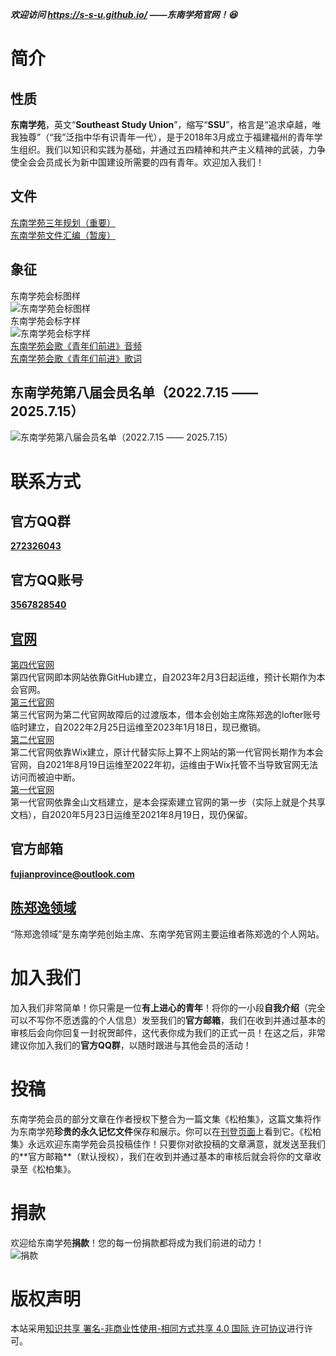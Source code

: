***欢迎访问 https://s-s-u.github.io/ ——东南学苑官网！😆***

# **简介**
> 
## **性质**
**东南学苑**，英文“**Southeast Study Union**”，缩写“**SSU**”，格言是“追求卓越，唯我独尊”（“我”泛指中华有识青年一代），是于2018年3月成立于福建福州的青年学生组织。我们以知识和实践为基础，并通过五四精神和共产主义精神的武装，力争使全会会员成长为新中国建设所需要的四有青年。欢迎加入我们！
## **文件**
[东南学苑三年规划（重要）](https://github.com/fujianprovince/fujianprovince.github.io/files/9278192/default.pdf)  
[东南学苑文件汇编（暂废）](https://github.com/fujianprovince/fujianprovince.github.io/files/9278191/default.pdf)  
## **象征**
东南学苑会标图样  
![东南学苑会标图样](https://c2.im5i.com/2023/02/03/nq5yj.png)  
东南学苑会标字样  
![东南学苑会标字样](https://c2.im5i.com/2023/02/03/nqjpL.jpeg)  
[东南学苑会歌《青年们前进》音频](https://fujianprovince.github.io/anthem.mp3)  
[东南学苑会歌《青年们前进》歌词](https://github.com/fujianprovince/fujianprovince.github.io/files/9278292/default.pdf)  
## **东南学苑第八届会员名单（2022.7.15 —— 2025.7.15）**
![东南学苑第八届会员名单（2022.7.15 —— 2025.7.15）](https://c2.im5i.com/2023/02/03/nqHYS.png)  

# **联系方式**
> 
## **官方QQ群**
[**272326043**](https://jq.qq.com/?_wv=1027&k=JA0l0ulx)  
## **官方QQ账号**
[**3567828540**](https://qm.qq.com/cgi-bin/qm/qr?k=lcem7sg3OO0XACzXU7QmQr9gUkuG-UIU&noverify=0)  
## [**官网**](https://s-s-u.github.io/ "即本网站")
[第四代官网](https://s-s-u.github.io/ "即本网站")  
第四代官网即本网站依靠GitHub建立，自2023年2月3日起运维，预计长期作为本会官网。  
[第三代官网](https://theweblog.lofter.com/ "https://theweblog.lofter.com/")  
第三代官网为第二代官网故障后的过渡版本，借本会创始主席陈郑逸的lofter账号临时建立，自2022年2月25日运维至2023年1月18日，现已撤销。  
[第二代官网](https://fujianprovince.wixsite.com/china "https://fujianprovince.wixsite.com/china")  
第二代官网依靠Wix建立，原计代替实际上算不上网站的第一代官网长期作为本会官网，自2021年8月19日运维至2022年初，运维由于Wix托管不当导致官网无法访问而被迫中断。  
[第一代官网](https://www.kdocs.cn/l/s7YsGOupX "https://www.kdocs.cn/l/s7YsGOupX")  
第一代官网依靠金山文档建立，是本会探索建立官网的第一步（实际上就是个共享文档），自2020年5月23日运维至2021年8月19日，现仍保留。  
## **官方邮箱**
<a class="u-email" href="mailto:fujianprovince@outlook.com"><b>fujianprovince@outlook.com</b></a>  
## [**陈郑逸领域**](https://fujianprovince.github.io/ "https://fujianprovince.github.io/")  
“陈郑逸领域”是东南学苑创始主席、东南学苑官网主要运维者陈郑逸的个人网站。  

# **加入我们**
> 
加入我们非常简单！你只需是一位**有上进心的青年**！将你的一小段**自我介绍**（完全可以不写你不愿透露的个人信息）发至我们的**官方邮箱**，我们在收到并通过基本的审核后会向你回复一封祝贺邮件，这代表你成为我们的正式一员！在这之后，非常建议你加入我们的**官方QQ群**，以随时跟进与其他会员的活动！

# **投稿**
> 
东南学苑会员的部分文章在作者授权下整合为一篇文集《松柏集》，这篇文集将作为东南学苑**珍贵的永久记忆文件**保存和展示。你可以在[刊登页面](https://fujianprovince.github.io/literature-and-art/ "https://fujianprovince.github.io/literature-and-art/")上看到它。《松柏集》永远欢迎东南学苑会员投稿佳作！只要你对欲投稿的文章满意，就发送至我们的**官方邮箱**（默认授权），我们在收到并通过基本的审核后就会将你的文章收录至《松柏集》。

# **捐款**
> 
欢迎给东南学苑**捐款**！您的每一份捐款都将成为我们前进的动力！  
![捐款](https://c2.im5i.com/2023/02/03/nvVNm.png)  

# **版权声明**
> 
本站采用[知识共享 署名-非商业性使用-相同方式共享 4.0 国际 许可协议](https://creativecommons.org/licenses/by-nc-sa/4.0/deed.zh)进行许可。
